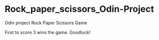 # Rock_paper_scissors_Odin-Project

Odin project Rock Paper Scissors Game

First to score 3 wins the game. Goodluck!